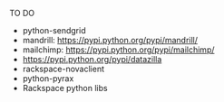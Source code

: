 TO DO

* python-sendgrid
* mandrill: https://pypi.python.org/pypi/mandrill/
* mailchimp: https://pypi.python.org/pypi/mailchimp/
* https://pypi.python.org/pypi/datazilla
* rackspace-novaclient
* python-pyrax
* Rackspace python libs
